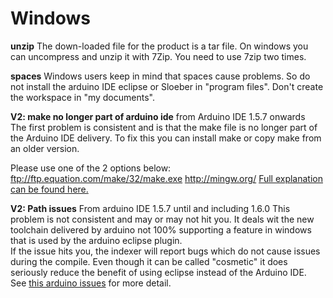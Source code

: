 Windows
===
**unzip**
The down-loaded file for the product is a tar file. On windows you can uncompress and unzip it with 7Zip. You need to use 7zip two times.  

**spaces**
Windows users keep in mind that spaces cause problems. So do not install the arduino IDE eclipse or Sloeber in "program files". Don't create the workspace in "my documents".  
  

**V2: make no longer part of arduino ide**
from Arduino IDE 1.5.7 onwards  
The first problem is consistent and is that the make file is no longer part of the Arduino IDE delivery. To fix this you can install make or copy make from an older version.  

Please use one of the 2 options below:
ftp://ftp.equation.com/make/32/make.exe
http://mingw.org/
[Full explanation can be found here.](https://www.youtube.com/watch?v=cspLbTqBi7k&feature=youtu.be)


**V2: Path issues**
From arduino IDE 1.5.7 until and including 1.6.0
This problem is not consistent and may or may not hit you. It deals wit the new toolchain delivered by arduino not 100% supporting a feature in windows that is used by the arduino eclipse plugin.  
If the issue hits you, the indexer will report bugs which do not cause issues during the compile. Even though it can be called "cosmetic" it does seriously reduce the benefit of using eclipse instead of the Arduino IDE.  
See [this arduino issues](https://github.com/arduino/Arduino/issues/2422) for more detail.  
